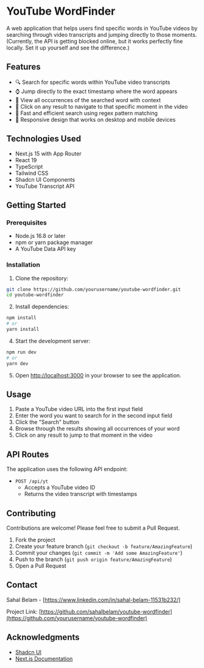 # YouTube WordFinder

A web application that helps users find specific words in YouTube videos by searching through video transcripts and jumping directly to those moments. (Currently, the API is getting blocked online, but it works perfectly fine locally. Set it up yourself and see the difference.)

## Features

- 🔍 Search for specific words within YouTube video transcripts
- ⌚ Jump directly to the exact timestamp where the word appears
- 📝 View all occurrences of the searched word with context
- 🎯 Click on any result to navigate to that specific moment in the video
- 💨 Fast and efficient search using regex pattern matching
- 📱 Responsive design that works on desktop and mobile devices

## Technologies Used

- Next.js 15 with App Router
- React 19
- TypeScript
- Tailwind CSS
- Shadcn UI Components
- YouTube Transcript API

## Getting Started

### Prerequisites

- Node.js 16.8 or later
- npm or yarn package manager
- A YouTube Data API key

### Installation

1. Clone the repository:
```bash
git clone https://github.com/yourusername/youtube-wordfinder.git
cd youtube-wordfinder
```

2. Install dependencies:
```bash
npm install
# or
yarn install
```

4. Start the development server:
```bash
npm run dev
# or
yarn dev
```

5. Open [http://localhost:3000](http://localhost:3000) in your browser to see the application.

## Usage

1. Paste a YouTube video URL into the first input field
2. Enter the word you want to search for in the second input field
3. Click the "Search" button
4. Browse through the results showing all occurrences of your word
5. Click on any result to jump to that moment in the video

## API Routes

The application uses the following API endpoint:

- `POST /api/yt`
  - Accepts a YouTube video ID
  - Returns the video transcript with timestamps

## Contributing

Contributions are welcome! Please feel free to submit a Pull Request.

1. Fork the project
2. Create your feature branch (`git checkout -b feature/AmazingFeature`)
3. Commit your changes (`git commit -m 'Add some AmazingFeature'`)
4. Push to the branch (`git push origin feature/AmazingFeature`)
5. Open a Pull Request


## Contact

Sahal Belam - [https://www.linkedin.com/in/sahal-belam-11531b232/]

Project Link: [https://github.com/sahalbelam/youtube-wordfinder](https://github.com/yourusername/youtube-wordfinder)

## Acknowledgments

- [Shadcn UI](https://ui.shadcn.com/)
- [Next.js Documentation](https://nextjs.org/docs)
